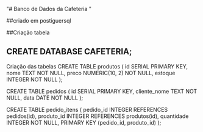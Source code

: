 "# Banco de Dados da Cafeteria " 

##criado em postiguersql


##Criação tabela

CREATE DATABASE CAFETERIA;
--------------------------------------
Criação das tabelas
CREATE TABLE produtos (
    id SERIAL PRIMARY KEY,
    nome TEXT NOT NULL,
    preco NUMERIC(10, 2) NOT NULL,
    estoque INTEGER NOT NULL
);

CREATE TABLE pedidos (
    id SERIAL PRIMARY KEY,
    cliente_nome TEXT NOT NULL,
    data DATE NOT NULL
);

CREATE TABLE pedido_itens (
    pedido_id INTEGER REFERENCES pedidos(id),
    produto_id INTEGER REFERENCES produtos(id),
    quantidade INTEGER NOT NULL,
    PRIMARY KEY (pedido_id, produto_id)
);